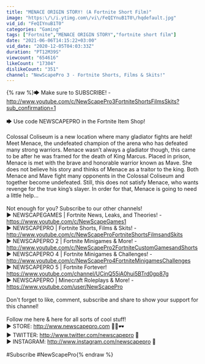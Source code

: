 ```yaml
---
title: "MENACE ORIGIN STORY! (A Fortnite Short Film)"
image: "https:\/\/i.ytimg.com\/vi\/FeQIYnuB1T0\/hqdefault.jpg"
vid_id: "FeQIYnuB1T0"
categories: "Gaming"
tags: ["Fortnite","MENACE ORIGIN STORY","fortnite short film"]
date: "2021-06-06T14:15:22+03:00"
vid_date: "2020-12-05T04:03:33Z"
duration: "PT12M39S"
viewcount: "654616"
likeCount: "17304"
dislikeCount: "351"
channel: "NewScapePro 3 - Fortnite Shorts, Films & Skits!"
---
```

{% raw %}🡆 Make sure to SUBSCRIBE! -<br /><a rel="nofollow" target="blank" href="http://www.youtube.com/c/NewScapePro3FortniteShortsFilmsSkits?sub_confirmation=1">http://www.youtube.com/c/NewScapePro3FortniteShortsFilmsSkits?sub_confirmation=1</a><br /><br />🡆 Use code NEWSCAPEPRO in the Fortnite Item Shop!<br /><br />Colossal Coliseum is a new location where many gladiator fights are held! Meet Menace, the undefeated champion of the arena who has defeated many strong warriors. Menace wasn’t always a gladiator though, this came to be after he was framed for the death of King Marcus. Placed in prison, Menace is met with the brave and honorable warrior known as Mave. She does not believe his story and thinks of Menace as a traitor to the king. Both Menace and Mave fight many opponents in the Colossal Coliseum and together become undefeated. Still, this does not satisfy Menace, who wants revenge for the true king’s slayer. In order for that, Menace is going to need a little help…<br /><br />Not enough for you? Subscribe to our other channels!<br />► NEWSCAPEGAMES | Fortnite News, Leaks, and Theories! - <br /><a rel="nofollow" target="blank" href="https://www.youtube.com/c/NewScapeGames1">https://www.youtube.com/c/NewScapeGames1</a><br />► NEWSCAPEPRO | Fortnite Shorts, Films &amp; Skits! -<br /><a rel="nofollow" target="blank" href="http://www.youtube.com/c/NewScapeProFortniteShortsFilmsandSkits">http://www.youtube.com/c/NewScapeProFortniteShortsFilmsandSkits</a><br />► NEWSCAPEPRO 2 | Fortnite Minigames &amp; More! -<br /><a rel="nofollow" target="blank" href="http://www.youtube.com/c/NewScapePro2FortniteCustomGamesandShorts">http://www.youtube.com/c/NewScapePro2FortniteCustomGamesandShorts</a><br />► NEWSCAPEPRO 4 | Fortnite Minigames &amp; Challenges! -<br /><a rel="nofollow" target="blank" href="http://www.youtube.com/c/NewScapePro4FortniteMinigamesChallenges">http://www.youtube.com/c/NewScapePro4FortniteMinigamesChallenges</a><br />► NEWSCAPEPRO 5 | Fortnite Fortever!<br /><a rel="nofollow" target="blank" href="https://www.youtube.com/channel/UCinQ55iA0hui5BTrd0gp87g">https://www.youtube.com/channel/UCinQ55iA0hui5BTrd0gp87g</a><br />► NEWSCAPEPRO | Minecraft Roleplays &amp; More! -<br /><a rel="nofollow" target="blank" href="https://www.youtube.com/user/NewScapePro">https://www.youtube.com/user/NewScapePro</a><br /><br />Don't forget to like, comment, subscribe and share to show your support for this channel!<br /><br />Follow me here &amp; here for all sorts of cool stuff!<br />► STORE: <a rel="nofollow" target="blank" href="http://www.newscapepro.com">http://www.newscapepro.com</a> 👕👚🕶<br />► TWITTER: <a rel="nofollow" target="blank" href="http://www.twitter.com/newscapepro">http://www.twitter.com/newscapepro</a> 🐤<br />► INSTAGRAM: <a rel="nofollow" target="blank" href="http://www.instagram.com/newscapepro">http://www.instagram.com/newscapepro</a> 📸<br /><br />#Subscribe #NewScapePro{% endraw %}
